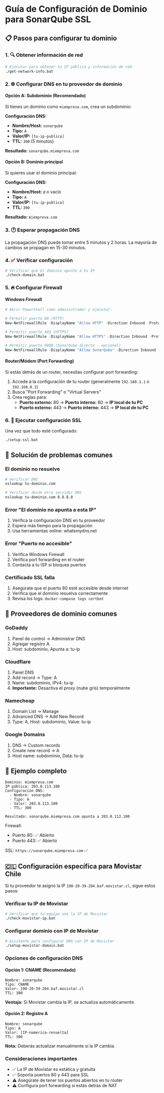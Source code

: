 # Guía de Configuración de Dominio para SonarQube SSL

## 📋 Pasos para configurar tu dominio

### 1. 🔍 Obtener información de red

```bash
# Ejecutar para obtener tu IP pública y información de red
./get-network-info.bat
```

### 2. 🌐 Configurar DNS en tu proveedor de dominio

#### Opción A: Subdominio (Recomendado)
Si tienes un dominio como `miempresa.com`, crea un subdominio:

**Configuración DNS:**
- **Nombre/Host:** `sonarqube`
- **Tipo:** `A`
- **Valor/IP:** `[tu-ip-publica]`
- **TTL:** `300` (5 minutos)

**Resultado:** `sonarqube.miempresa.com`

#### Opción B: Dominio principal
Si quieres usar el dominio principal:

**Configuración DNS:**
- **Nombre/Host:** `@` o vacío
- **Tipo:** `A`
- **Valor/IP:** `[tu-ip-publica]`
- **TTL:** `300`

**Resultado:** `miempresa.com`

### 3. 🕐 Esperar propagación DNS

La propagación DNS puede tomar entre 5 minutos y 2 horas. La mayoría de cambios se propagan en 15-30 minutos.

### 4. ✅ Verificar configuración

```bash
# Verificar que el dominio apunte a tu IP
./check-domain.bat
```

### 5. 🔥 Configurar Firewall

#### Windows Firewall

```powershell
# Abrir PowerShell como administrador y ejecutar:

# Permitir puerto 80 (HTTP)
New-NetFirewallRule -DisplayName "Allow HTTP" -Direction Inbound -Protocol TCP -LocalPort 80

# Permitir puerto 443 (HTTPS)
New-NetFirewallRule -DisplayName "Allow HTTPS" -Direction Inbound -Protocol TCP -LocalPort 443

# Permitir puerto 9000 (SonarQube directo - opcional)
New-NetFirewallRule -DisplayName "Allow SonarQube" -Direction Inbound -Protocol TCP -LocalPort 9000
```

#### Router/Módem (Port Forwarding)

Si estás detrás de un router, necesitas configurar port forwarding:

1. Accede a la configuración de tu router (generalmente `192.168.1.1` o `192.168.0.1`)
2. Busca "Port Forwarding" o "Virtual Servers"
3. Crea reglas para:
   - **Puerto externo:** 80 → **Puerto interno:** 80 → **IP local de tu PC**
   - **Puerto externo:** 443 → **Puerto interno:** 443 → **IP local de tu PC**

### 6. 🚀 Ejecutar configuración SSL

Una vez que todo esté configurado:

```bash
./setup-ssl.bat
```

## 🔧 Solución de problemas comunes

### El dominio no resuelve
```bash
# Verificar DNS
nslookup tu-dominio.com

# Verificar desde otro servidor DNS
nslookup tu-dominio.com 8.8.8.8
```

### Error "El dominio no apunta a esta IP"
1. Verifica la configuración DNS en tu proveedor
2. Espera más tiempo para la propagación
3. Usa herramientas online: whatsmydns.net

### Error "Puerto no accesible"
1. Verifica Windows Firewall
2. Verifica port forwarding en el router
3. Contacta a tu ISP si bloquea puertos

### Certificado SSL falla
1. Asegúrate que el puerto 80 esté accesible desde internet
2. Verifica que el dominio resuelva correctamente
3. Revisa los logs: `docker-compose logs certbot`

## 📱 Proveedores de dominio comunes

### GoDaddy
1. Panel de control → Administrar DNS
2. Agregar registro A
3. Host: subdominio, Apunta a: tu-ip

### Cloudflare
1. Panel DNS
2. Add record → Type: A
3. Name: subdominio, IPv4: tu-ip
4. **Importante:** Desactiva el proxy (nube gris) temporalmente

### Namecheap
1. Domain List → Manage
2. Advanced DNS → Add New Record
3. Type: A, Host: subdominio, Value: tu-ip

### Google Domains
1. DNS → Custom records
2. Create new record → A
3. Host name: subdominio, Data: tu-ip

## 🎯 Ejemplo completo

```
Dominio: miempresa.com
IP pública: 203.0.113.100
Configuración DNS:
  - Nombre: sonarqube
  - Tipo: A
  - Valor: 203.0.113.100
  - TTL: 300

Resultado: sonarqube.miempresa.com apunta a 203.0.113.100
```

Firewall:
- Puerto 80: ✅ Abierto
- Puerto 443: ✅ Abierto

SSL: `https://sonarqube.miempresa.com` ✅

## 🇨🇱 Configuración específica para Movistar Chile

Si tu proveedor te asignó la IP `190-20-39-204.baf.movistar.cl`, sigue estos pasos:

### Verificar tu IP de Movistar

```bash
# Verificar que tu equipo use la IP de Movistar
./check-movistar-ip.bat
```

### Configurar dominio con IP de Movistar

```bash
# Asistente para configurar DNS con IP de Movistar
./setup-movistar-domain.bat
```

### Opciones de configuración DNS

#### Opción 1: CNAME (Recomendado)
```
Nombre: sonarqube
Tipo: CNAME
Valor: 190-20-39-204.baf.movistar.cl
TTL: 300
```
**Ventaja:** Si Movistar cambia la IP, se actualiza automáticamente.

#### Opción 2: Registro A
```
Nombre: sonarqube  
Tipo: A
Valor: [IP-numerica-resuelta]
TTL: 300
```
**Nota:** Deberás actualizar manualmente si la IP cambia.

### Consideraciones importantes

- ✅ La IP de Movistar es estática y gratuita
- ✅ Soporta puertos 80 y 443 para SSL
- ⚠️ Asegúrate de tener los puertos abiertos en tu router
- ⚠️ Configura port forwarding si estás detrás de NAT

